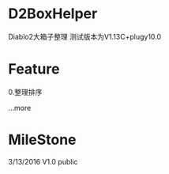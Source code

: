 # D2BoxHelper

Diablo2大箱子整理
测试版本为V1.13C+plugy10.0

# Feature

0.整理排序

...more

# MileStone

3/13/2016  V1.0 public
